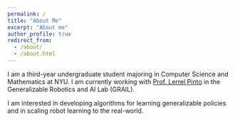 ```yaml
---
permalink: /
title: "About Me"
excerpt: "About me"
author_profile: true
redirect_from: 
  - /about/
  - /about.html
---
```


I am a third-year undergraduate student majoring in Computer Science and Mathematics at NYU. I am currently working with [Prof. Lerrel Pinto](https://www.lerrelpinto.com) in the Generalizable Robotics and AI Lab (GRAIL). 

I am interested in developing algorithms for learning generalizable policies and in scaling robot learning to the real-world. 
